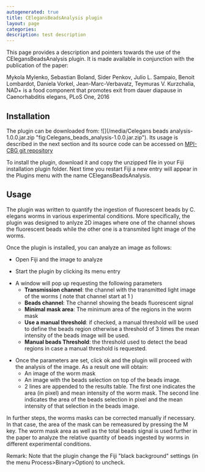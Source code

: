 ```yaml
---
autogenerated: true
title: CElegansBeadsAnalysis plugin
layout: page
categories: 
description: test description
---
```


This page provides a description and pointers towards the use of the CElegansBeadsAnalysis plugin. It is made available in conjunction with the publication of the paper:

Mykola Mylenko, Sebastian Boland, Sider Penkov, Julio L. Sampaio, Benoit Lombardot, Daniela Vorkel, Jean-Marc-Verbavatz, Teymuras V. Kurzchalia, NAD+ is a food component that promotes exit from dauer diapause in Caenorhabditis elegans, PLoS One, 2016

Installation
------------

The plugin can be downloaded from: ![](/media/Celegans beads analysis-1.0.0.jar.zip "fig:Celegans_beads_analysis-1.0.0.jar.zip"). Its usage is described in the next section and its source code can be accessed on [MPI-CBG git repository](https://git.mpi-cbg.de/bioimage-informatics/cElegansBeadsAnalysis)

To install the plugin, download it and copy the unzipped file in your Fiji installation plugin folder. Next time you restart Fiji a new entry will appear in the Plugins menu with the name CElegansBeadsAnalysis.

Usage
-----

The plugin was written to quantify the ingestion of fluorescent beads by C. elegans worms in various experimental conditions. More specifically, the plugin was designed to anlyze 2D images where one of the channel shows the fluorescent beads while the other one is a transmited light image of the worms.

Once the plugin is installed, you can analyze an image as follows:

-   Open Fiji and the image to analyze

<!-- -->

-   Start the plugin by clicking its menu entry

<!-- -->

-   A window will pop up requesting the following parameters
    -   **Transmission channel**: the channel with the transmitted light image of the worms ( note that channel start at 1 )
    -   **Beads channel**: The channel showing the beads fluorescent signal
    -   **Minimal mask area**: The minimum area of the regions in the worm mask
    -   **Use a manual threshold**: if checked, a manual threshold will be used to define the beads region otherwise a threshold of 3 times the mean intensity of the beads image will be used.
    -   **Manual beads Threshold**: the threshold used to detect the bead regions in case a manual threshold is requested.

<!-- -->

-   Once the parameters are set, click ok and the plugin will proceed with the analysis of the image. As a result one will obtain:
    -   An image of the worm mask
    -   An image with the beads selection on top of the beads image.
    -   2 lines are appended to the results table. The first one indicates the area (in pixel) and mean intensity of the worm mask. The second line indicates the area of the beads selection in pixel and the mean intensity of that selection in the beads image.

In further steps, the worms masks can be corrected manually if necessary. In that case, the area of the mask can be remeasured by pressing the M key. The worm mask area as well as the total beads signal is used further in the paper to analyze the relative quantity of beads ingested by worms in different experimental conditions.

Remark: Note that the plugin change the Fiji "black background" settings (in the menu Process&gt;Binary&gt;Option) to uncheck.
